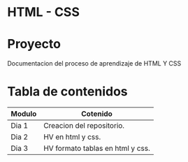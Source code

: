 # HTML - CSS

#  Proyecto 
Documentacion del proceso de aprendizaje de HTML Y CSS

#  Tabla de contenidos 

| Modulo | Cotenido | 
|--|--|
| Dia 1    | Creacion del repositorio. |
| Dia 2  | HV en html y css.  |
| Dia 3   | HV formato tablas en html y css.  |
